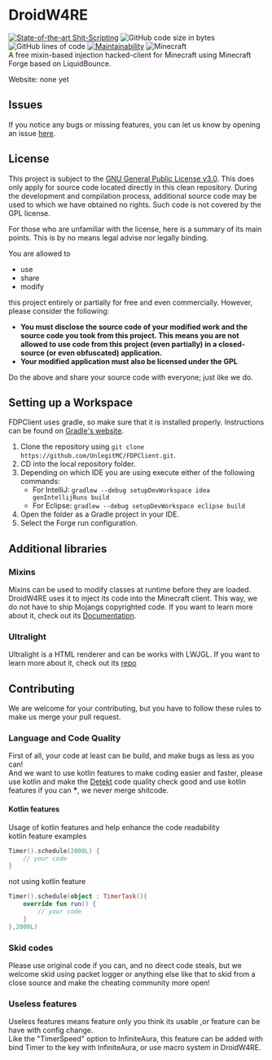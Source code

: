 # DroidW4RE
[![State-of-the-art Shit-Scripting](https://img.shields.io/static/v1?label=State-of-the-art&message=Shitcode&color=7B5804)](https://github.com/trekhleb/state-of-the-art-shitcode)
![GitHub code size in bytes](https://img.shields.io/github/languages/code-size/UnlegitMC/FDPClient)
![GitHub lines of code](https://tokei.rs/b1/github/UnlegitMC/FDPClient)
[![Maintainability](https://api.codeclimate.com/v1/badges/a41ae7bde63c143e426a/maintainability)](https://codeclimate.com/github/UnlegitMC/FDPClient/maintainability)
![Minecraft](https://img.shields.io/badge/game-Minecraft-brightgreen)  
A free mixin-based injection hacked-client for Minecraft using Minecraft Forge based on LiquidBounce.

Website: none yet

## Issues
If you notice any bugs or missing features, you can let us know by opening an issue [here](https://github.com/Droid_D3V/DroidW4RE/issues).

## License
This project is subject to the [GNU General Public License v3.0](LICENSE). This does only apply for source code located directly in this clean repository. During the development and compilation process, additional source code may be used to which we have obtained no rights. Such code is not covered by the GPL license.

For those who are unfamiliar with the license, here is a summary of its main points. This is by no means legal advise nor legally binding.

You are allowed to
- use
- share
- modify

this project entirely or partially for free and even commercially. However, please consider the following:

- **You must disclose the source code of your modified work and the source code you took from this project. This means you are not allowed to use code from this project (even partially) in a closed-source (or even obfuscated) application.**
- **Your modified application must also be licensed under the GPL** 

Do the above and share your source code with everyone; just like we do.

## Setting up a Workspace
FDPClient uses gradle, so make sure that it is installed properly. Instructions can be found on [Gradle's website](https://gradle.org/install/).
1. Clone the repository using `git clone https://github.com/UnlegitMC/FDPClient.git`. 
2. CD into the local repository folder.
3. Depending on which IDE you are using execute either of the following commands:
    - For IntelliJ: `gradlew --debug setupDevWorkspace idea genIntellijRuns build`
    - For Eclipse: `gradlew --debug setupDevWorkspace eclipse build`
4. Open the folder as a Gradle project in your IDE.
5. Select the Forge run configuration.

## Additional libraries
### Mixins
Mixins can be used to modify classes at runtime before they are loaded. DroidW4RE uses it to inject its code into the Minecraft client. This way, we do not have to ship Mojangs copyrighted code. If you want to learn more about it, check out its [Documentation](https://docs.spongepowered.org/5.1.0/en/plugin/internals/mixins.html).
### Ultralight
Ultralight is a HTML renderer and can be works with LWJGL. If you want to learn more about it, check out its [repo](https://github.com/labymod/ultralight-java)

## Contributing
We are welcome for your contributing, but you have to follow these rules to make us merge your pull request.

### Language and Code Quality
First of all, your code at least can be build, and make bugs as less as you can!   
And we want to use kotlin features to make coding easier and faster, please use kotlin and make the [Detekt](https://github.com/detekt/detekt) code quality check good and use kotlin features if you can **\***, we never merge shitcode.

#### Kotlin features
Usage of kotlin features and help enhance the code readability    
kotlin feature examples
~~~kotlin
Timer().schedule(2000L) { 
    // your code
}
~~~
not using kotlin feature
~~~kotlin
Timer().schedule(object : TimerTask(){
    override fun run() {
        // your code
    }
},2000L)
~~~

### Skid codes
Please use original code if you can, and no direct code steals, but we welcome skid using packet logger or anything else like that to skid from a close source and make the cheating community more open!

### Useless features
Useless features means feature only you think its usable ,or feature can be have with config change.  
Like the "TimerSpeed" option to InfiniteAura, this feature can be added with bind Timer to the key with InfiniteAura, or use macro system in DroidW4RE.
